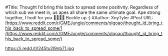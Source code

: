 #Title: Thought I’d bring this back to spread some positivity. Regardless of which sub we meet in, us apes all share the same ultimate goal. Ape strong together, I hodl for you 🦍🤝🦍💎 Buckle up :)
#Author: XnyTyler
#Post URL: [https://www.reddit.com/r/GMEJungle/comments/olqoao/thought_id_bring_this_back_to_spread_some/](https://www.reddit.com/r/GMEJungle/comments/olqoao/thought_id_bring_this_back_to_spread_some/)


https://i.redd.it/l245tu2l9nb71.jpg